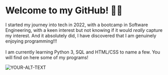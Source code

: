 # Welcome to my GitHub! 👩‍💻

I started my journey into tech in 2022, with a bootcamp in Software Engineering, with a keen interest but not knowing if it would *really* capture my interest. And it absolutely did, I have discovered that I am genuinely enjoying programming!!! <br><br>
I am currently learning Python 3, SQL and HTML/CSS to name a few. You will find on here some of my programs!

<picture>
 <source media="(prefers-color-scheme: dark)" srcset="https://www.clipartmax.com/png/small/27-276717_clients-are-also-welcome-to-provide-all-of-their-own-steaming-coffee.png">
 <source media="(prefers-color-scheme: light)" srcset="https://www.clipartmax.com/png/small/27-276717_clients-are-also-welcome-to-provide-all-of-their-own-steaming-coffee.png">
 <img alt="YOUR-ALT-TEXT" src="https://www.clipartmax.com/png/small/27-276717_clients-are-also-welcome-to-provide-all-of-their-own-steaming-coffee.png">
</picture>

<!--
- 🔭 I’m currently working on ...
- 🌱 I’m currently learning ...
-->
